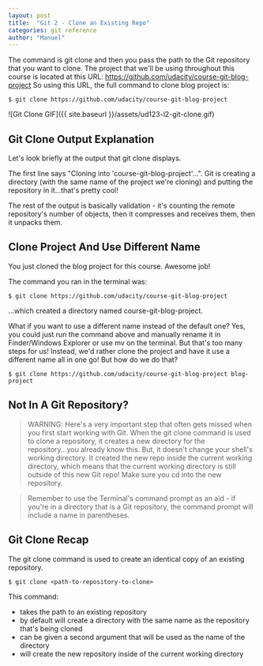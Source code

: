 ```yaml
---
layout: post
title:  "Git 2 - Clone an Existing Repo"
categories: git reference
author: "Manuel"
---
```


The command is git clone and then you pass the path to the Git repository that you want to clone. The project that we'll be using throughout this course is located at this URL: https://github.com/udacity/course-git-blog-project So using this URL, the full command to clone blog project is:

    $ git clone https://github.com/udacity/course-git-blog-project

![Git Clone GIF]({{ site.baseurl }}/assets/ud123-l2-git-clone.gif)

## Git Clone Output Explanation

Let's look briefly at the output that git clone displays.

The first line says "Cloning into 'course-git-blog-project'...". Git is creating a directory (with the same name of the project we're cloning) and putting the repository in it...that's pretty cool!

The rest of the output is basically validation - it's counting the remote repository's number of objects, then it compresses and receives them, then it unpacks them.

## Clone Project And Use Different Name

You just cloned the blog project for this course. Awesome job!

The command you ran in the terminal was:

    $ git clone https://github.com/udacity/course-git-blog-project

...which created a directory named course-git-blog-project.

What if you want to use a different name instead of the default one? Yes, you could just run the command above and manually rename it in Finder/Windows Explorer or use mv on the terminal. But that's too many steps for us! Instead, we'd rather clone the project and have it use a different name all in one go! But how do we do that?

    $ git clone https://github.com/udacity/course-git-blog-project blog-project


## Not In A Git Repository?

> WARNING: Here's a very important step that often gets missed when you first start working with Git. When the git clone command is used to clone a repository, it creates a new directory for the repository...you already know this. But, it doesn't change your shell's working directory. It created the new repo inside the current working directory, which means that the current working directory is still outside of this new Git repo! Make sure you cd into the new repository.

> Remember to use the Terminal's command prompt as an aid - if you're in a directory that is a Git repository, the command prompt will include a name in parentheses.

## Git Clone Recap

The git clone command is used to create an identical copy of an existing repository.

    $ git clone <path-to-repository-to-clone>

This command:

- takes the path to an existing repository
- by default will create a directory with the same name as the repository that's being cloned
- can be given a second argument that will be used as the name of the directory
- will create the new repository inside of the current working directory
